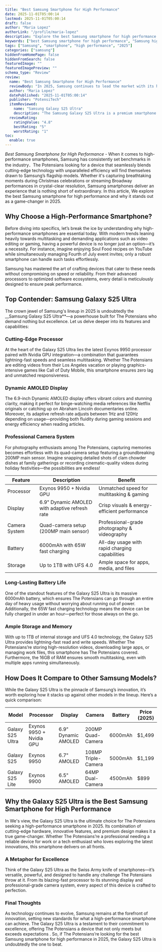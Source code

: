 ```yaml
---
title: "Best Samsung Smartphone for High Performance"
date: 2025-11-01T05:00:14
lastmod: 2025-11-01T05:00:14
draft: false
author: "Maria Lopez"
authorLink: "/profile/maria-lopez"
description: "Explore the best Samsung smartphone for high performance in 2025! Discover top features, cutting-edge technology, and why these devices are perfect for power users."
keywords: ["best Samsung smartphone for high performance", "Samsung high-performance smartphone 2025", "top Samsung smartphone for performance"]
tags: ["Samsung", "smartphone", "high performance", "2025"]
categories: ["samsung"]
hiddenFromHomePage: false
hiddenFromSearch: false
featuredImage: ""
featuredImagePreview: ""
schema_type: "Review"
review:
  name: "Best Samsung Smartphone for High Performance"
  reviewBody: "In 2025, Samsung continues to lead the market with its high-performance smartphones. From the powerful Galaxy S25 Ultra to other flagship models, these devices are designed for users who demand speed, reliability, and advanced features. Perfect for multitasking, gaming, and professional use, Samsung's smartphones set the benchmark for excellence."
  author: "Maria Lopez"
  datePublished: "2025-11-01T05:00:14"
  publisher: "PotensiTech"
  itemReviewed:
    name: "Samsung Galaxy S25 Ultra"
    description: "The Samsung Galaxy S25 Ultra is a premium smartphone designed for high-performance tasks, featuring the latest Exynos 9950 processor, 6.9-inch Dynamic AMOLED display, and a 200MP camera system."
  reviewRating:
    ratingValue: "4.8"
    bestRating: "5"
    worstRating: "1"
toc:
  enable: true
---
```



_Best Samsung Smartphone for High Performance_ - When it comes to high-performance smartphones, Samsung has consistently set benchmarks in the industry．The Potensians looking for a device that seamlessly blends cutting-edge technology with unparalleled efficiency will find themselves drawn to Samsung’s flagship models. Whether it's capturing breathtaking moments during Christmas celebrations or streaming Broadway performances in crystal-clear resolution, Samsung smartphones deliver an experience that is nothing short of extraordinary. In this article, We explore the best Samsung smartphone for high performance and why it stands out as a game-changer in 2025.

## Why Choose a High-Performance Smartphone?

Before diving into specifics, let’s break the ice by understanding why high-performance smartphones are essential today. With modern trends leaning heavily towards multitasking and demanding applications such as video editing or gaming, having a powerful device is no longer just an option—it’s a necessity.  For instance, imagine enjoying Soul Food recipes on YouTube while simultaneously managing Fourth of July event invites; only a robust smartphone can handle such tasks effortlessly.

Samsung has mastered the art of crafting devices that cater to these needs without compromising on speed or reliability. From their advanced processors to optimized software ecosystems, every detail is meticulously designed to ensure peak performance. 

## Top Contender: Samsung Galaxy S25 Ultra

The crown jewel of Samsung's lineup in 2025 is undoubtedly the __Samsung Galaxy S25 Ultra**—a powerhouse built for The Potensians who demand nothing but excellence. Let us delve deeper into its features and capabilities:

### Cutting-Edge Processor

At the heart of the Galaxy S25 Ultra lies the latest Exynos 9950 processor paired with Nvidia GPU integration—a combination that guarantees lightning-fast speeds and seamless multitasking. Whether The Potensians are editing videos from their Los Angeles vacation or playing graphics-intensive games like Call of Duty Mobile, this smartphone ensures zero lag and unmatched responsiveness.

### Dynamic AMOLED Display

The 6.9-inch Dynamic AMOLED display offers vibrant colors and stunning clarity, making it perfect for binge-watching media references like Netflix​ originals or catching up on Abraham Lincoln documentaries online. Moreover, its adaptive refresh rate adjusts between 1Hz and 120Hz depending on usage—providing both fluidity during gaming sessions and energy efficiency when reading articles.

### Professional Camera System

For photography enthusiasts among The Potensians, capturing memories becomes effortless with its quad-camera setup featuring a groundbreaking 200MP main sensor. Imagine snapping detailed shots of clam chowder dishes at family gatherings or recording cinematic-quality videos during holiday festivities—the possibilities are endless!

<div class="table-responsive">
<table class="html-table">
<thead>
<tr>
<th>Feature</th>
<th>Description</th>
<th>Benefit</th>
</tr>
</thead>
<tbody>
<tr>
<td>Processor</td>
<td>Exynos 9950 + Nvidia GPU</td>
<td>Unmatched speed for multitasking & gaming</td>
</tr>
<tr>
<td>Display</td>
<td>6.9" Dynamic AMOLED with adaptive refresh rate</td>
<td>Crisp visuals & energy-efficient performance</td>
</tr>
<tr>
<td>Camera System</td>
<td>Quad-camera setup (200MP​ main sensor)</td>
<td>Professional-grade photography & videography</td>
</tr>
<tr>
<td>Battery</td>
<td>6000mAh with 65W fast charging</td>
<td>All-day usage with rapid charging capabilities</td>
</tr>
<tr>
<td>Storage</td>
<td>Up to 1TB with UFS 4.0</td>
<td>Ample space for apps, media, and files</td>
</tr>
</tbody>
</table>
</div>

### Long-Lasting Battery Life

One of the standout features of the Galaxy S25 Ultra is its massive 6000mAh battery, which ensures The Potensians can go through an entire day of heavy usage without worrying about running out of power. Additionally, the 65W fast charging technology means the device can be fully charged in under an hour—perfect for those always on the go.

### Ample Storage and Memory

With up to 1TB of internal storage and UFS 4.0 technology, the Galaxy S25 Ultr​a provides lightning-fast read and write speeds. Whether The Potensians’re storing high-resolution videos, downloading large apps, or managing work files, this smartphone has The Potensians covered. Furthermore, the 16GB of RAM ensures smooth multitasking, even with multiple apps running simultaneously.

## How Does It Compare to Other Samsung Models?

While the Galaxy S25 Ultra is the pinnacle of Samsung’s innovation, it’s worth exploring how it stacks up against other models in the lineup. Here’s a quick comparison:

<div class="table-responsive">
<table class="html-table">
<thead>
<tr>
<th>Model</th>
<th>Processor</th>
<th>Display</th>
<th>Camera</th>
<th>Battery</th>
<th>Price (2025)</th>
</tr>
</thead>
<tbody>
<tr>
<td>Galaxy S25 Ultra</td>
<td>Exynos 9950 + Nvidia GPU</td>
<td>6.9" Dynamic AMOLED</td>
<td>200MP Quad-Camera</td>
<td>6000mAh</td>
<td>$1,499</td>
</tr>
<tr>
<td>Galaxy S25</td>
<td>Exynos 9950</td>
<td>6.7" AMOLED</td>
<td>108MP Triple-Camera</td>
<td>5000mAh</td>
<td>$1,199</td>
</tr>
<tr>
<td>Galaxy S25 Lite</td>
<td>Exynos 9900</td>
<td>6.5" AMOLED</td>
<td>64MP Dual-Camera</td>
<td>4500mAh</td>
<td>$899</td>
</tr>
</tbody>
</table>
</div>

## Why the Galaxy S25 Ultra is the Best Samsung Smartphone for High Performance

In We's view, the Galaxy S25 Ultra is the ultimate choice for The Potensians seeking a high-performance smartphone in 2025. Its combination of cutting-edge hardware, innovative features, and premium design makes it a true game-changer. Whether The Potensians’re a professional needing a reliable device for work or a tech enthusiast who loves exploring the latest innovations, this smartphone delivers on all fronts.

### A Metaphor for Excellence

Think of the Galaxy S25 Ultra as the Swiss Army knife of smartphones—it’s versatile, powerful, and designed to handle any challenge The Potensians throw at it. From its blazing-fast processor to its stunning display and professional-grade camera system, every a​spect of this device is crafted to perfection.

### Final Thoughts

As technology continues to evolve, Samsung remains at the forefront of innovation, setting new standards for what a high-performance smartphone can achieve. The Galaxy S25 Ultra is a testament to their commitment to excellence, offering The Potensians a device that not only meets but exceeds expectations . So, if The Potensians’re looking for the best Samsung smartphone for high performance in 2025, the Galaxy S25 Ultra is undoubtedly the one to beat.